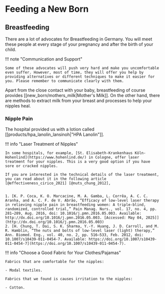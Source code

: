 # Feeding a New Born

## Breastfeeding

There are a lot of advocates for Breastfeeding in Germany. You will meet these people at every stage of your pregnancy and after the birth of your child.

!!! note "Communication and Support"

    Some of these advocates will push very hard and make you uncomfortable even suffer. However, most of time, they will offer you help by providing alternatives or different techniques to make it easier for you. Please remember to communicate clearly with them.

Apart from the close contact with your baby, breastfeeding of course provides [[new_born/mothers_milk|Mother's Milk]]. On the other hand, there are methods to extract milk from your breast and processes to help your nipples heal.

### Nipple Pain

The hospital provided us with a lotion called [[products/hpa_lanolin_lansinoh|"HPA Lanolin"]].

!!! info "Laser Treatment of Nipples"

    In some hospitals, for example, [St. Elisabeth-Krankenhaus Köln-Hohenlind](https://www.hohenlind.de/) in Cologne, offer laser treatment for your nipples. This is a very good option if you have sore or cracked nipples.

    If you are interested in the technical details of the laser treatment, you can read about it in the following article [@effectiveness_cirico_2021] [@nuts_chung_2012],


    1. [K. P. Coca, K. O. Marcacine, M. A. Gamba, L. Corrêa, A. C. C. Aranha, and A. C. F. de V. Abrão, “Efficacy of low-level laser therapy in relieving nipple pain in breastfeeding women: A triple-blind, randomized, controlled trial,” Pain Manag. Nurs., vol. 17, no. 4, pp. 281–289, Aug. 2016, doi: 10.1016/j.pmn.2016.05.003. Available: http://dx.doi.org/10.1016/j.pmn.2016.05.003. [Accessed: May 04, 2025]](http://dx.doi.org/10.1016/j.pmn.2016.05.003)
    2. [H. Chung, T. Dai, S. K. Sharma, Y.-Y. Huang, J. D. Carroll, and M. R. Hamblin, “The nuts and bolts of low-level laser (light) therapy,” Ann. Biomed. Eng., vol. 40, no. 2, pp. 516–533, Feb. 2012, doi: 10.1007/s10439-011-0454-7. Available: https://doi.org/10.1007/s10439-011-0454-7](https://doi.org/10.1007/s10439-011-0454-7).


!!! info "Choose a Good Fabric for Your Clothes/Pajamas"

    Fabrics that are comfortable for the nipples:

    - Modal textiles.

    Fabrics that we found is causes irritation to the nipples:

    - Cotton.
